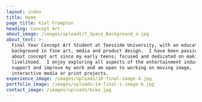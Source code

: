 ```yaml
---
layout: index
title: Home
page_title: Kiel Frampton
heading: Concept Art
about_image: /images/uploads/7_Space_Background_a.jpg
about_text: >-
  Final Year Concept Art Student at Teesside University, with an educational
  background in fine art, media and product design.  I have been passionate
  about concept art since my early teens; focused and dedicated on making art my
  livelihood.  I enjoy exploring all aspects of the entertainment industry to
  support and improve my work and am open to working on moving image,
  interactive media or print projects.
experience_image: /images/uploads/10-final-image-4.jpg
portfolio_image: /images/uploads/14-final-i-image-b.jpg
contact_image: /images/uploads/bike.jpg
---
```


